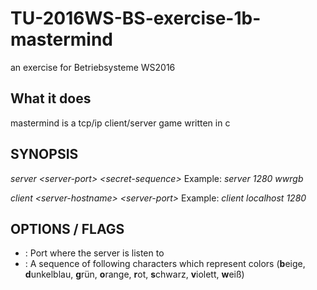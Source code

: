 # TU-2016WS-BS-exercise-1b-mastermind
an exercise for Betriebsysteme WS2016 

## What it does
mastermind is a tcp/ip client/server game written in c

## SYNOPSIS
*server \<server-port\> \<secret-sequence\>*
Example: *server 1280 wwrgb*

*client \<server-hostname\> \<server-port\>*
Example: *client localhost 1280*

## OPTIONS / FLAGS
* <server-port>: Port where the server is listen to
* <secret-sequence>: A sequence of following characters which represent colors (**b**eige, **d**unkelblau, **g**rün, **o**range, **r**ot, **s**chwarz, **v**iolett, **w**eiß)
